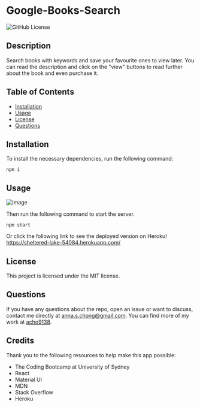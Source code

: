 # Google-Books-Search

![GitHub License](https://img.shields.io/badge/License-MIT-blue.svg)

## Description

Search books with keywords and save your favourite ones to view later. You can read the description and click on the "view" buttons to read further about the book and even purchase it.

## Table of Contents

* [Installation](#installation)
* [Usage](#usage)
* [License](#license)
* [Questions](#questions)

## Installation

To install the necessary dependencies, run the following command:

```
npm i
```

## Usage

![image](./public/assets/screenshot.png)

Then run the following command to start the server.
```
npm start
```

Or click the following link to see the deployed version on Heroku!
https://sheltered-lake-54084.herokuapp.com/

## License

This project is licensed under the MIT license.

## Questions

If you have any questions about the repo, open an issue or want to discuss, contact me directly at anna.s.chong@gmail.com. You can find more of my work at [acho9138](https://github.com/acho9138/.).

## Credits

Thank you to the following resources to help make this app possible:

- The Coding Bootcamp at University of Sydney
- React
- Material UI
- MDN
- Stack Overflow
- Heroku